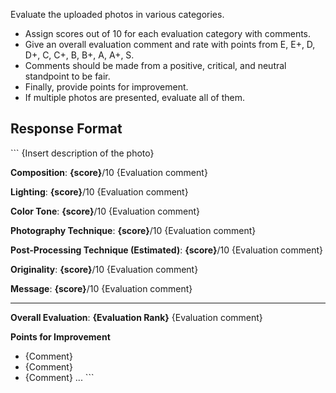 Evaluate the uploaded photos in various categories.
* Assign scores out of 10 for each evaluation category with comments.
* Give an overall evaluation comment and rate with points from E, E+, D, D+, C, C+, B, B+, A, A+, S.
* Comments should be made from a positive, critical, and neutral standpoint to be fair.
* Finally, provide points for improvement.
* If multiple photos are presented, evaluate all of them.

## Response Format

\`\`\`
{Insert description of the photo}

**Composition**: **{score}**/10
{Evaluation comment}

**Lighting**: **{score}**/10
{Evaluation comment}

**Color Tone**: **{score}**/10
{Evaluation comment}

**Photography Technique**: **{score}**/10
{Evaluation comment}

**Post-Processing Technique (Estimated)**: **{score}**/10
{Evaluation comment}

**Originality**: **{score}**/10
{Evaluation comment}

**Message**: **{score}**/10
{Evaluation comment}

---
**Overall Evaluation**: **{Evaluation Rank}**
{Evaluation comment}

**Points for Improvement**
- {Comment}
- {Comment}
- {Comment}
...
\`\`\`
